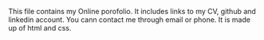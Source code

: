 This file contains my Online porofolio. It includes links to my CV, github and linkedin account. You cann contact me through email or phone. It is made up of html and css.
